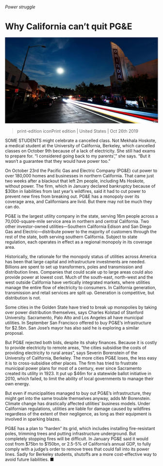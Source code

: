 ###### Power struggle

# Why California can’t quit PG&E 

![image](images/20191026_usp506.jpg) 

> print-edition iconPrint edition | United States | Oct 26th 2019 

SOME STUDENTS might celebrate a cancelled class. Not Mekhala Hoskote, a medical student at the University of California, Berkeley, which cancelled classes on October 9th because of a lack of electricity. She still had exams to prepare for. “I considered going back to my parents’,” she says. “But it wasn’t a guarantee that they would have power too.” 

On October 23rd the Pacific Gas and Electric Company (PG&E) cut power to over 180,000 homes and businesses in northern California. That came just two weeks after a blackout that left 2m people, including Ms Hoskote, without power. The firm, which in January declared bankruptcy because of $30bn in liabilities from last year’s wildfires, said it had to cut power to prevent new fires from breaking out. PG&E has a monopoly over its coverage area, and Californians are livid. But there may not be much they can do. 

PG&E is the largest utility company in the state, serving 16m people across a 70,000-square-mile service area in northern and central California. Two other investor-owned utilities—Southern California Edison and San Diego Gas and Electric—distribute power to the majority of customers through the rest of the state, both serving southern California. Subject to state regulation, each operates in effect as a regional monopoly in its coverage area. 

Historically, the rationale for the monopoly status of utilities across America has been that large capital and infrastructure investments are needed. Billions are spent to set up transformers, poles and transmission and distribution lines. Companies that could scale up to large areas could also provide power at lowest cost. Much of the south-east, north-west and the west outside California have vertically integrated markets, where utilities manage the entire flow of electricity to consumers. In California generation, transmission and retail services are split up. Generation is competitive, but distribution is not. 

Some cities in the Golden State have tried to break up monopolies by taking over power distribution themselves, says Charles Kolstad of Stanford University. Sacramento, Palo Alto and Los Angeles all have municipal utilities. In September San Francisco offered to buy PG&E’s infrastructure for $2.5bn. San Jose’s mayor has also said he is exploring a similar proposal. 

But PG&E rejected both bids, despite its shaky finances. Because it is costly to provide electricity to remote areas, “the cities subsidise the costs of providing electricity to rural areas”, says Severin Borenstein of the University of California, Berkeley. The more cities PG&E loses, the less easy it is to cross-subsidise other places. The firm has tried to frustrate municipal power plans for most of a century, ever since Sacramento created its utility in 1923. It put up $46m for a statewide ballot initiative in 2010, which failed, to limit the ability of local governments to manage their own energy. 

But even if municipalities managed to buy out PG&E’s infrastructure, they might get into the same trouble themselves anyway, adds Mr Borenstein. Climate change has drastically affected utilities’ business models. Under Californian regulations, utilities are liable for damage caused by wildfires regardless of the extent of their negligence, as long as their equipment is involved in sparking blazes. 

PG&E has a plan to “harden” its grid, which includes installing fire-resistant poles, trimming trees and putting infrastructure underground. But completely stopping fires will be difficult. In January PG&E said it would cost from $75bn to $150bn, or 2.5-5% of California’s annual GDP, to fully comply with a judge’s order to remove trees that could fall into its power lines. Sadly for Berkeley students, shutoffs are a more cost-effective way to avoid future liabilities. ■ 

